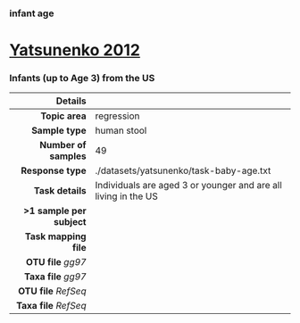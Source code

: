 ### infant age
# [Yatsunenko 2012]( ../docs/yatsunenko.html )
### Infants (up to Age 3) from the US

| Details                   |                                                           |
| ------------------------: |-----------------------------------------------------------|
| **Topic area**                | regression                                                |
| **Sample type**               | human stool                                         |
| **Number of samples**         | 49                                         |
| **Response type**             | ./datasets/yatsunenko/task-baby-age.txt                                           |
| **Task details**              | Individuals are aged 3 or younger and are all living in the US                                  |
| **>1 sample per subject**     |                                         |
| **Task mapping file**         | [](.)                                 |
| **OTU file** *gg97*           | [](.)                             |
| **Taxa file** *gg97*          | [](.)                          |
| **OTU file** *RefSeq*         | [](.)                    |
| **Taxa file** *RefSeq*        | [](.)                  |